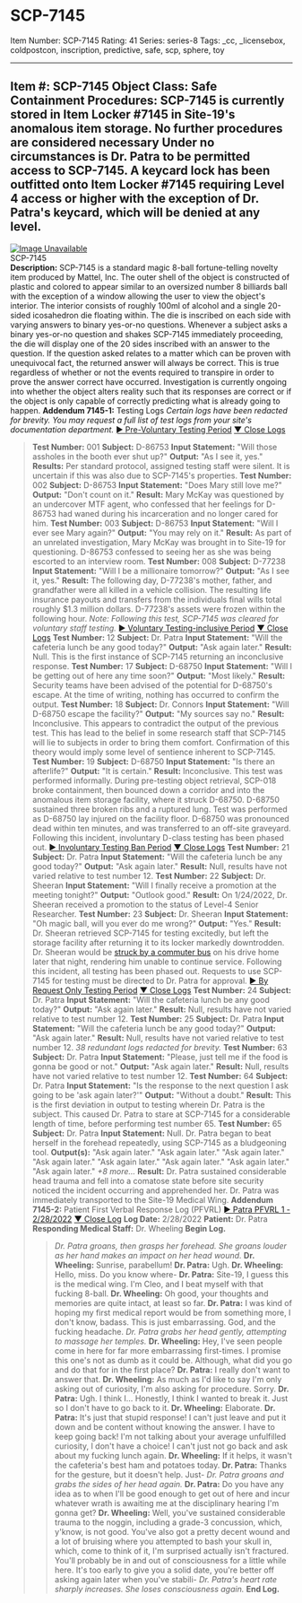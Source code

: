 # SCP-7145
Item Number: SCP-7145
Rating: 41
Series: series-8
Tags: _cc, _licensebox, coldpostcon, inscription, predictive, safe, scp, sphere, toy

---

**Item #:** SCP-7145
**Object Class:** Safe
**Containment Procedures:** SCP-7145 is currently stored in Item Locker #7145 in Site-19's anomalous item storage. No further procedures are considered necessary
Under no circumstances is Dr. Patra to be permitted access to SCP-7145. A keycard lock has been outfitted onto Item Locker #7145 requiring Level 4 access or higher with the exception of Dr. Patra's keycard, which will be denied at any level.  
---  
[![Image Unavailable](https://scp-wiki.wdfiles.com/local--resized-images/scp-7145/8ball/medium.jpg)](/8ball)  
SCP-7145  
**Description:** SCP-7145 is a standard magic 8-ball fortune-telling novelty item produced by Mattel, Inc. The outer shell of the object is constructed of plastic and colored to appear similar to an oversized number 8 billiards ball with the exception of a window allowing the user to view the object's interior. The interior consists of roughly 100ml of alcohol and a single 20-sided icosahedron die floating within. The die is inscribed on each side with varying answers to binary yes-or-no questions.
Whenever a subject asks a binary yes-or-no question and shakes SCP-7145 immediately proceeding, the die will display one of the 20 sides inscribed with an answer to the question. If the question asked relates to a matter which can be proven with unequivocal fact, the returned answer will always be correct. This is true regardless of whether or not the events required to transpire in order to prove the answer correct have occurred. Investigation is currently ongoing into whether the object alters reality such that its responses are correct or if the object is only capable of correctly predicting what is already going to happen.
**Addendum 7145-1:** Testing Logs
_Certain logs have been redacted for brevity. You may request a full list of test logs from your site's documentation department._
[► Pre-Voluntary Testing Period](javascript:;)
[▼ Close Logs](javascript:;)
> **Test Number:** 001
> **Subject:** D-86753
> **Input Statement:** "Will those assholes in the booth ever shut up?"
> **Output:** "As I see it, yes."
> **Results:** Per standard protocol, assigned testing staff were silent. It is uncertain if this was also due to SCP-7145's properties.
> **Test Number:** 002
> **Subject:** D-86753
> **Input Statement:** "Does Mary still love me?"
> **Output:** "Don't count on it."
> **Result:** Mary McKay was questioned by an undercover MTF agent, who confessed that her feelings for D-86753 had waned during his incarceration and no longer cared for him.
> **Test Number:** 003
> **Subject:** D-86753
> **Input Statement:** "Will I ever see Mary again?"
> **Output:** "You may rely on it."
> **Result:** As part of an unrelated investigation, Mary McKay was brought in to Site-19 for questioning. D-86753 confessed to seeing her as she was being escorted to an interview room.
> **Test Number:** 008
> **Subject:** D-77238
> **Input Statement:** "Will I be a millionaire tomorrow?"
> **Output:** "As I see it, yes."
> **Result:** The following day, D-77238's mother, father, and grandfather were all killed in a vehicle collision. The resulting life insurance payouts and transfers from the individuals final wills total roughly $1.3 million dollars. D-77238's assets were frozen within the following hour.
_Note: Following this test, SCP-7145 was cleared for voluntary staff testing._
[► Voluntary Testing-inclusive Period](javascript:;)
[▼ Close Logs](javascript:;)
> **Test Number:** 12
> **Subject:** Dr. Patra
> **Input Statement:** "Will the cafeteria lunch be any good today?"
> **Output:** "Ask again later."
> **Result:** Null. This is the first instance of SCP-7145 returning an inconclusive response.
> **Test Number:** 17
> **Subject:** D-68750
> **Input Statement:** "Will I be getting out of here any time soon?"
> **Output:** "Most likely."
> **Result:** Security teams have been advised of the potential for D-68750's escape. At the time of writing, nothing has occurred to confirm the output.
> **Test Number:** 18
> **Subject:** Dr. Connors
> **Input Statement:** "Will D-68750 escape the facility?"
> **Output:** "My sources say no."
> **Result:** Inconclusive. This appears to contradict the output of the previous test. This has lead to the belief in some research staff that SCP-7145 will lie to subjects in order to bring them comfort. Confirmation of this theory would imply some level of sentience inherent to SCP-7145.
> **Test Number:** 19
> **Subject:** D-68750
> **Input Statement:** "Is there an afterlife?"
> **Output:** "It is certain."
> **Result:** Inconclusive. This test was performed informally. During pre-testing object retrieval, SCP-018 broke containment, then bounced down a corridor and into the anomalous item storage facility, where it struck D-68750. D-68750 sustained three broken ribs and a ruptured lung. Test was performed as D-68750 lay injured on the facility floor. D-68750 was pronounced dead within ten minutes, and was transferred to an off-site graveyard. Following this incident, involuntary D-class testing has been phased out.
[► Involuntary Testing Ban Period](javascript:;)
[▼ Close Logs](javascript:;)
> **Test Number:** 21
> **Subject:** Dr. Patra
> **Input Statement:** "Will the cafeteria lunch be any good today?"
> **Output:** "Ask again later."
> **Result:** Null, results have not varied relative to test number 12.
> **Test Number:** 22
> **Subject:** Dr. Sheeran
> **Input Statement:** "Will I finally receive a promotion at the meeting tonight?"
> **Output:** "Outlook good."
> **Result:** On 1/24/2022, Dr. Sheeran received a promotion to the status of Level-4 Senior Researcher.
> **Test Number:** 23
> **Subject:** Dr. Sheeran
> **Input Statement:** "Oh magic ball, will you ever do me wrong?"
> **Output:** "Yes."
> **Result:** Dr. Sheeran retrieved SCP-7145 for testing excitedly, but left the storage facility after returning it to its locker markedly downtrodden. Dr. Sheeran would be [struck by a commuter bus](https://scp-wiki.wikidot.com/scp-7025) on his drive home later that night, rendering him unable to continue service. Following this incident, all testing has been phased out. Requests to use SCP-7145 for testing must be directed to Dr. Patra for approval.
[► By Request Only Testing Period](javascript:;)
[▼ Close Logs](javascript:;)
> **Test Number:** 24
> **Subject:** Dr. Patra
> **Input Statement:** "Will the cafeteria lunch be any good today?"
> **Output:** "Ask again later."
> **Result:** Null, results have not varied relative to test number 12.
> **Test Number:** 25
> **Subject:** Dr. Patra
> **Input Statement:** "Will the cafeteria lunch be any good today?"
> **Output:** "Ask again later."
> **Result:** Null, results have not varied relative to test number 12.
_38 redundant logs redacted for brevity._
> **Test Number:** 63
> **Subject:** Dr. Patra
> **Input Statement:** "Please, just tell me if the food is gonna be good or not."
> **Output:** "Ask again later."
> **Result:** Null, results have not varied relative to test number 12.
> **Test Number:** 64
> **Subject:** Dr. Patra
> **Input Statement:** "Is the response to the next question I ask going to be 'ask again later?'"
> **Output:** "Without a doubt."
> **Result:** This is the first deviation in output to testing wherein Dr. Patra is the subject. This caused Dr. Patra to stare at SCP-7145 for a considerable length of time, before performing test number 65.
> **Test Number:** 65
> **Subject:** Dr. Patra
> **Input Statement:** Null. Dr. Patra began to beat herself in the forehead repeatedly, using SCP-7145 as a bludgeoning tool.
> **Output(s):** "Ask again later." "Ask again later." "Ask again later." "Ask again later." "Ask again later." "Ask again later." "Ask again later." "Ask again later." _+8 more…_
> **Result:** Dr. Patra sustained considerable head trauma and fell into a comatose state before site security noticed the incident occurring and apprehended her. Dr. Patra was immediately transported to the Site-19 Medical Wing.
**Addendum 7145-2:** Patient First Verbal Response Log (PFVRL)
[► Patra PFVRL 1 - 2/28/2022](javascript:;)
[▼ Close Log](javascript:;)
> **Log Date:** 2/28/2022
> **Patient:** Dr. Patra
> **Responding Medical Staff:** Dr. Wheeling
> **Begin Log.**
>> _Dr. Patra groans, then grasps her forehead. She groans louder as her hand makes an impact on her head wound._
> **Dr. Wheeling:** Sunrise, parabellum!
> **Dr. Patra:** Ugh.
> **Dr. Wheeling:** Hello, miss. Do you know where-
> **Dr. Patra:** Site-19, I guess this is the medical wing. I'm Cleo, and I beat myself with that fucking 8-ball.
> **Dr. Wheeling:** Oh good, your thoughts and memories are quite intact, at least so far.
> **Dr. Patra:** I was kind of hoping my first medical report would be from something more, I don't know, badass. This is just embarrassing. God, and the fucking headache.
>> _Dr. Patra grabs her head gently, attempting to massage her temples._
> **Dr. Wheeling:** Hey, I've seen people come in here for far more embarrassing first-times. I promise this one's not as dumb as it could be. Although, what did you go and do that for in the first place?
> **Dr. Patra:** I really don't want to answer that.
> **Dr. Wheeling:** As much as I'd like to say I'm only asking out of curiosity, I'm also asking for procedure. Sorry.
> **Dr. Patra:** Ugh. I think I… Honestly, I think I wanted to break it. Just so I don't have to go back to it.
> **Dr. Wheeling:** Elaborate.
> **Dr. Patra:** It's just that stupid response! I can't just leave and put it down and be content without knowing the answer. I have to keep going back! I'm not talking about your average unfulfilled curiosity, I don't have a choice! I can't just not go back and ask about my fucking lunch again.
> **Dr. Wheeling:** If it helps, it wasn't the cafeteria's best ham and potatoes today.
> **Dr. Patra:** Thanks for the gesture, but it doesn't help. Just-
>> _Dr. Patra groans and grabs the sides of her head again._
> **Dr. Patra:** Do you have any idea as to when I'll be good enough to get out of here and incur whatever wrath is awaiting me at the disciplinary hearing I'm gonna get?
> **Dr. Wheeling:** Well, you've sustained considerable trauma to the noggin, including a grade-3 concussion, which, y'know, is not good. You've also got a pretty decent wound and a lot of bruising where you attempted to bash your skull in, which, come to think of it, I'm surprised actually isn't fractured. You'll probably be in and out of consciousness for a little while here. It's too early to give you a solid date, you're better off asking again later when you've stabili-
>> _Dr. Patra's heart rate sharply increases. She loses consciousness again._
> **End Log.**